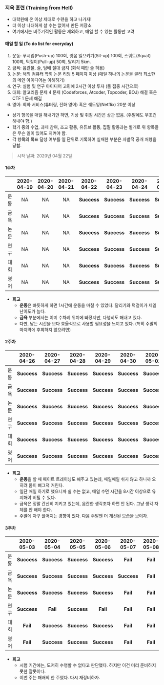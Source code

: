 ### 지옥 훈련 (Training from Hell)

* 대학원에 온 이상 제대로 수련을 하고 나가자!
* 더 이상 나태하게 살 수는 없어서 만든 저장소
* 여기에서는 비주기적인 활동은 제외하고, 매일 할 수 있는 활동만 고려

#### 매일 할 일 (To do list for everyday)

1. 운동: 푸시업(Push-up) 100회, 윗몸 일으키기(Sit-up) 100회, 스쿼트(Squat) 100회, 턱걸이(Pull-up) 50회, 달리기 5km.
2. 금욕: 음란물, 술, 담배 절대 금지 (회식 때만 술 허용)
3. 논문: 해외 컴퓨터 학회 논문 리딩 5 페이지 이상 (매일 하나의 논문을 골라 최소한의 메인 아이디어는 이해하기)
4. 연구: 실험 및 연구 아이디어 고민에 2시간 이상 투자 (풀 집중 시간으로)
5. 대회: 알고리즘 문제 4 문제 (Codeforces, Atcoder, Topcoder, BOJ) 해결 혹은 CTF 1 문제 해결
6. 영어: 회화 서비스(튜터링, 전화 영어) 혹은 쉐도잉(Netflix) 20분 이상

* 상기 항목을 매일 해내기만 하면, 기상 및 취침 시간은 상관 없음. (주말에도 무조건 해내야 함.)
* 학기 중의 수업, 과제 참여, 조교 활동, 유튜브 활동, 집필 활동과는 별개로 위 항목들은 무슨 일이 있어도 지켜야 함.
* 각 항목의 목표 달성 여부를 일 단위로 기록하여 실패한 부분은 자발적 공개 처형을 당함.

> 시작 날짜: 2020년 04월 22일

#### 1주차

||2020-04-19|2020-04-20|2020-04-21|2020-04-22|2020-04-23|2020-04-24|2020-04-25|
|:--------:|:--------:|:--------:|:--------:|:--------:|:--------:|:--------:|:--------:|
|운동|NA|NA|NA|**Success**|**Success**|**Success**|**Success**|
|금욕|NA|NA|NA|**Success**|**Success**|**Success**|**Success**|
|논문|NA|NA|NA|**Success**|**Success**|**Success**|**Success**|
|연구|NA|NA|NA|**Success**|**Success**|**Success**|**Success**|
|대회|NA|NA|NA|**Success**|**Success**|**Success**|**Success**|
|영어|NA|NA|NA|**Success**|**Success**|**Success**|**Success**|

* <b>회고</b>
  * <b>운동</b>은 빠듯하게 하면 1시간에 운동을 마칠 수 있었다. 달리기와 턱걸이가 제일 난이도가 높다.
  * <b>금욕</b> 부분에서는 이미 수차례 위치에 빠졌지만, 다행히도 해내고 있다.
  * 다만, 남는 시간을 보다 효율적으로 사용할 필요성을 느끼고 있다. (특히 주말의 마지막에 후회하지 않으려면)

#### 2주차

||2020-04-26|2020-04-27|2020-04-28|2020-04-29|2020-04-30|2020-05-01|2020-05-02|
|:--------:|:--------:|:--------:|:--------:|:--------:|:--------:|:--------:|:--------:|
|운동|**Success**|**Success**|**Success**|**Success**|**Success**|**Success**|**Success**|
|금욕|**Success**|**Success**|**Success**|**Success**|**Success**|**Success**|**Success**|
|논문|**Success**|**Success**|**Success**|**Success**|**Success**|**Success**|**Fail**|
|연구|**Success**|**Success**|**Success**|**Success**|**Success**|**Success**|**Fail**|
|대회|**Success**|**Success**|**Success**|**Success**|**Success**|**Success**|**Success**|
|영어|**Success**|**Success**|**Success**|**Success**|**Success**|**Success**|**Success**|

* <b>회고</b>
  * <b>운동</b>을 할 때 웨이트 트레이닝도 해주고 있는데, 매일매일 쉬지 않고 하니까 오히려 몸이 삐그덕 거린다.
  * 일단 매일 하기로 했으니까 쉴 수는 없고, 매일 수면 시간을 8시간 이상으로 유지해야 버틸 수 있다.
  * 금욕은 정말 간신히 지키고 있는데, 음란한 생각조차 하면 안 된다. 그냥 생각 자체를 안 해야 한다.
  * 주말에 자꾸 풀어지는 경향이 있다. 다음 주말엔 더 개선된 모습을 보이자.

#### 3주차

||2020-05-03|2020-05-04|2020-05-05|2020-05-06|2020-05-07|2020-05-08|2020-05-09|
|:--------:|:--------:|:--------:|:--------:|:--------:|:--------:|:--------:|:--------:|
|운동|**Success**|**Success**|**Success**|**Success**|**Fail**|**Fail**||
|금욕|**Success**|**Success**|**Success**|**Success**|**Success**|**Fail**||
|논문|**Success**|**Success**|**Success**|**Success**|**Fail**|**Fail**||
|연구|**Success**|**Fail**|**Success**|**Fail**|**Fail**|**Fail**||
|대회|**Fail**|**Success**|**Success**|**Success**|**Fail**|**Fail**||
|영어|**Fail**|**Success**|**Success**|**Success**|**Fail**|**Fail**||

* <b>회고</b>
  * 시험 기간에는, 도저히 수행할 수 없다고 판단했다. 하지만 이건 미리 준비하지 못한 잘못이다.
  * 이번 주는 패배의 한 주였다. 다시 재정비하자.
